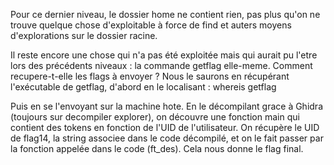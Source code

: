 Pour ce dernier niveau, le dossier home ne contient rien, pas plus qu'on ne trouve quelque chose d'exploitable à force de find et auters moyens d'explorations sur le dossier racine.

Il reste encore une chose qui n'a pas été exploitée mais qui aurait pu l'etre lors des précédents niveaux : la commande getflag elle-meme. Comment recupere-t-elle les flags à envoyer ?
Nous le saurons en récupérant l'exécutable de getflag, d'abord en le localisant :
whereis getflag

Puis en se l'envoyant sur la machine hote. En le décompilant grace à Ghidra (toujours sur decompiler explorer), on découvre une fonction main qui contient des tokens en fonction de l'UID de l'utilisateur. On récupère le UID de flag14, la string associee dans le code décompilé, et on le fait passer par la fonction appelée dans le code (ft_des). Cela nous donne le flag final.
